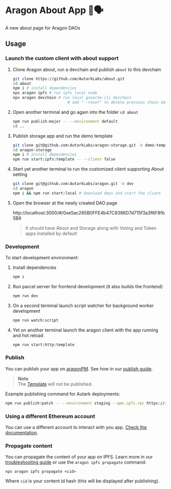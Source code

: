 # Aragon About App 🦅🗣

A new about page for Aragon DAOs

## Usage

### Launch the custom client with about support

1. Clone Aragon about, run a devchain and publish `about` to this devchain

   ```sh
   git clone https://github.com/AutarkLabs/about.git
   cd about
   npm i # install dependencies
   npx aragon ipfs # run ipfs local node
   npx aragon devchain # run local ganache-cli devchain
                           # add "--reset" to delete previous chain data
   ```

2. Open another terminal and go again into the folder `cd about`

   ```sh
   npm run publish:major -- --environment default
   cd ..
   ```

3. Publish storage app and run the demo template

   ```sh
   git clone git@github.com:AutarkLabs/aragon-storage.git -b demo-template
   cd aragon-storage
   npm i # install dependencies
   npm run start:ipfs:template -- --client false
   ```

4. Start yet another terminal to run the customized client supporting About setting

   ```sh
   git clone git@github.com:AutarkLabs/aragon.git -b dev
   cd aragon
   npm i && npm run start:local # download deps and start the client
   ```

5. Open the browser at the newly created DAO page

   http://localhost:3000/#/0xe5ac265B0FFE4b47C8386D7d715f3a3f6F8fb5B9

   > It should have About and Storage along with Voting and Token apps installed by default

### Development

To start development environment:

1. Install dependencies

   ```sh
   npm i
   ```

2. Run parcel server for frontend development (it also builds the frontend)

   ```sh
   npm run dev
   ```

3. On a second terminal launch script watcher for background worker development

   ```sh
   npm run watch:script
   ```

4. Yet on another terminal launch the aragon client with the app running and hot reload

   ```sh
   npm run start:http:template
   ```

### Publish

You can publish your app on [aragonPM](https://hack.aragon.org/docs/apm). See how in our [publish guide](https://hack.aragon.org/docs/guides-publish).

> **Note**<br>
> The [Template](https://github.com/aragon/aragon-react-boilerplate/blob/master/contracts/Template.sol) will not be published.

Example publishing command for Autark deployments:

```sh
npm run publish:patch -- --environment staging --apm.ipfs.rpc https://ipfs.autark.xyz:5001 --ipfs-check false
```

### Using a different Ethereum account

You can use a different account to interact with you app. [Check the documentation](https://hack.aragon.org/docs/guides-faq#set-a-private-key).

### Propagate content

You can propagate the content of your app on IPFS. Learn more in our [troubleshooting guide](https://hack.aragon.org/docs/guides-faq#propagating-your-content-hash-through-ipfs) or use the `aragon ipfs propagate` command:

```
npx aragon ipfs propagate <cid>
```

Where `cid` is your content id hash (this will be displayed after publishing).
